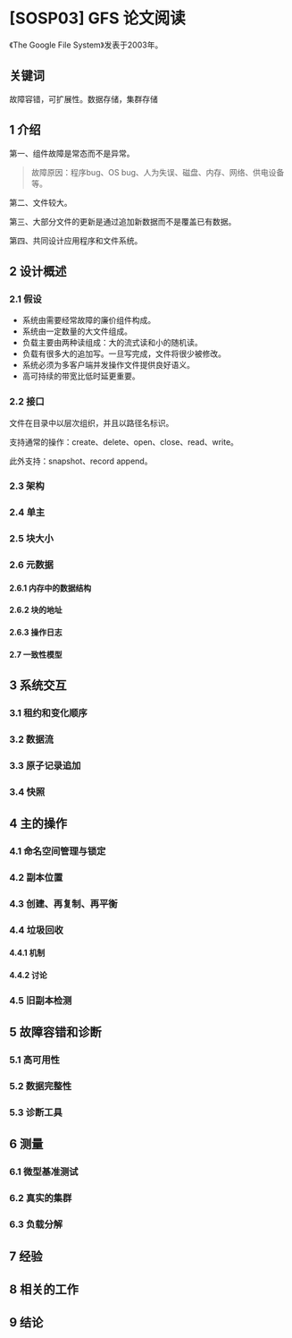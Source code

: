 # [SOSP03] GFS 论文阅读

  《The Google File System》发表于2003年。

## 关键词

故障容错，可扩展性。数据存储，集群存储

## 1 介绍

第一、组件故障是常态而不是异常。

> 故障原因：程序bug、OS bug、人为失误、磁盘、内存、网络、供电设备等。

第二、文件较大。

第三、大部分文件的更新是通过追加新数据而不是覆盖已有数据。

第四、共同设计应用程序和文件系统。

## 2 设计概述

### 2.1 假设

* 系统由需要经常故障的廉价组件构成。
* 系统由一定数量的大文件组成。
* 负载主要由两种读组成：大的流式读和小的随机读。
* 负载有很多大的追加写。一旦写完成，文件将很少被修改。
* 系统必须为多客户端并发操作文件提供良好语义。
* 高可持续的带宽比低时延更重要。

### 2.2 接口

文件在目录中以层次组织，并且以路径名标识。

支持通常的操作：create、delete、open、close、read、write。

此外支持：snapshot、record append。

### 2.3 架构

### 2.4 单主

### 2.5 块大小

### 2.6 元数据

#### 2.6.1 内存中的数据结构

#### 2.6.2 块的地址

####  2.6.3 操作日志

#### 2.7 一致性模型

## 3 系统交互

### 3.1 租约和变化顺序

### 3.2 数据流

### 3.3 原子记录追加

### 3.4 快照

## 4 主的操作

### 4.1 命名空间管理与锁定

### 4.2 副本位置

### 4.3 创建、再复制、再平衡

### 4.4 垃圾回收

#### 4.4.1 机制

#### 4.4.2 讨论

### 4.5 旧副本检测

## 5 故障容错和诊断

### 5.1 高可用性

### 5.2 数据完整性

### 5.3 诊断工具

## 6 测量

### 6.1 微型基准测试

### 6.2 真实的集群

### 6.3 负载分解

## 7 经验

## 8 相关的工作

## 9 结论